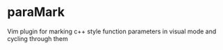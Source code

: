 # paraMark
Vim plugin for marking c++ style function parameters in visual mode and cycling through them

